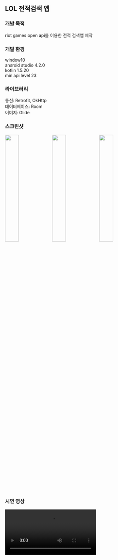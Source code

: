 ## LOL 전적검색 앱
### 개발 목적
riot games open api를 이용한 전적 검색앱 제작
### 개발 환경</h3>
window10<br>
ansroid studio 4.2.0<br>
kotlin 1.5.20<br>
min api level 23

### 라이브러리
통신: Retrofit, OkHttp<br>
데이터베이스: Room<br>
이미지: Glide<br>

### 스크린샷
<div>
<img src="https://user-images.githubusercontent.com/84886401/132437849-2916c339-f1d9-4ceb-b4e8-ec936fa97d6c.jpg" width="30%">
<img src="https://user-images.githubusercontent.com/84886401/132438036-b5d6ab60-6fa3-44c9-91ae-45e061a2e27e.jpg" width="30%">
<img src="https://user-images.githubusercontent.com/84886401/132438040-23ff2380-27e7-4276-a1e2-ca888ca42004.jpg" width="30%">
</div>

### 시연 영상
<video src="https://user-images.githubusercontent.com/84886401/132452661-03804197-940b-4d23-b205-e5e0257f39ca.mp4">
